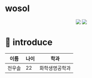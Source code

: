 # wosol
<div align=center>
	<img src="C:\Users\jws10\OneDrive\바탕 화면\멋사 동아리\html\image.png"&height=300&section=header&text=하%20깃허브
&fontSize=60&fontColor=FACD87&rotate=15&fontAlign=70" />	
	<img src="https://capsule-render.vercel.app/api?type=cylinder"&height=300&text="welcome">
</div>

# 🐰 introduce
|이름|나이|학과|
|------|---|-----|
|전우솔|22|화학생명공학과|
</div>
<br>
<div align="center">
